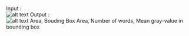 Input :  
![alt text](https://github.com/theocharistr/ImageAndVideoAnalysis/blob/master/IVA_TASK5/3_noise.png)
Output :  
![alt text](https://github.com/theocharistr/ImageAndVideoAnalysis/blob/master/IVA_TASK5/result.png)
Area, Bouding Box Area, Number of words, Mean gray-value in bounding box

